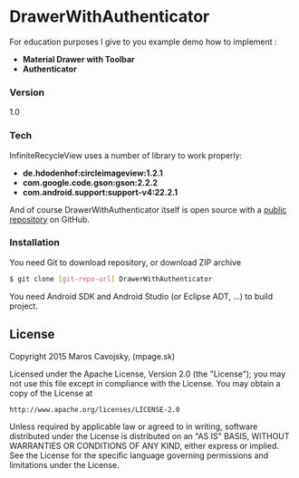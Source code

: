 # DrawerWithAuthenticator

For education purposes I give to you example demo how to implement :

  - **Material Drawer with Toolbar**
  - **Authenticator**


### Version
1.0

### Tech

InfiniteRecycleView uses a number of library to work properly:
* **de.hdodenhof:circleimageview:1.2.1**
* **com.google.code.gson:gson:2.2.2**
* **com.android.support:support-v4:22.2.1**

And of course DrawerWithAuthenticator itself is open source with a [public repository](https://github.com/marosc/DrawerWithAuthenticator) on GitHub.

### Installation
You need Git to download repository, or download ZIP archive

```sh
$ git clone [git-repo-url] DrawerWithAuthenticator
```

You need Android SDK and Android Studio (or Eclipse ADT, ...) to build project.

License
----

Copyright 2015 Maros Cavojsky, (mpage.sk)

Licensed under the Apache License, Version 2.0 (the "License");
you may not use this file except in compliance with the License.
You may obtain a copy of the License at

    http://www.apache.org/licenses/LICENSE-2.0

Unless required by applicable law or agreed to in writing, software
distributed under the License is distributed on an "AS IS" BASIS,
WITHOUT WARRANTIES OR CONDITIONS OF ANY KIND, either express or implied.
See the License for the specific language governing permissions and
limitations under the License.
